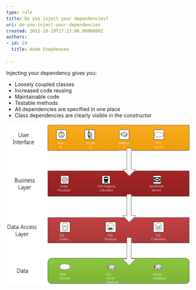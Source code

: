 ```yaml
---
type: rule
title: Do you inject your dependencies?
uri: do-you-inject-your-dependencies
created: 2012-10-19T17:23:08.0000000Z
authors:
- id: 24
  title: Adam Stephensen

---
```


Injecting your dependency gives you:

- Loosely coupled classes
- Increased code reusing
- Maintainable code
- Testable methods
- All dependencies are specified in one place
- Class dependencies are clearly visible in the constructor

 ![ Bad Example – A solution where each layer depends on static classes is not maintainable or testable ![inject](inject-good-1.jpg) ](inject-bad-1.jpg)

